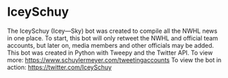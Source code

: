 # IceySchuy
The IceySchuy (Icey—Sky) bot was created to compile all the NWHL news in one place. To start, this bot will only retweet the NWHL and official team accounts, but later on, media members and other officials may be added. This bot was created in Python with Tweepy and the Twitter API.  To view more: https://www.schuylermeyer.com/tweetingaccounts To view the bot in action: https://twitter.com/IceySchuy
